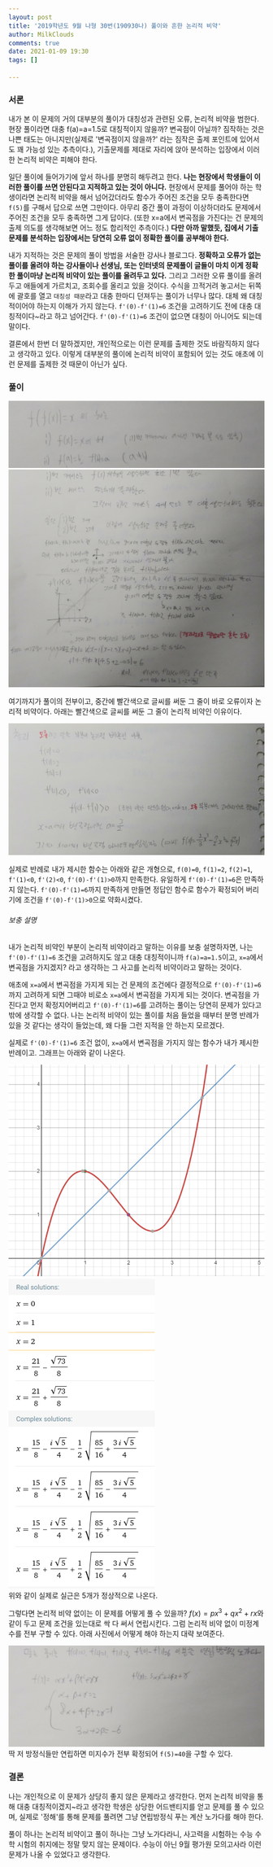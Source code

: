 ```yaml
---
layout: post
title: '2019학년도 9월 나형 30번(190930나) 풀이와 흔한 논리적 비약'
author: MilkClouds
comments: true
date: 2021-01-09 19:30
tags: []

---
```



### 서론  

내가 본 이 문제의 거의 대부분의 풀이가 대칭성과 관련된 오류, 논리적 비약을 범한다. 현장 풀이라면 대충 f(a)=a=1.5로 대칭적이지 않을까? 변곡점이 아닐까? 짐작하는 것은 나쁜 태도는 아니지만(실제로 '변곡점이지 않을까?' 라는 짐작은 출제 포인트에 있어서도 꽤 가능성 있는 추측이다.), 기출문제를 제대로 자리에 앉아 분석하는 입장에서 이러한 논리적 비약은 피해야 한다.   


일단 풀이에 들어가기에 앞서 하나를 분명히 해두려고 한다. **나는 현장에서 학생들이 이러한 풀이를 쓰면 안된다고 지적하고 있는 것이 아니다.** 현장에서 문제를 풀어야 하는 학생이라면 논리적 비약을 해서 넘어갔더라도 함수가 주어진 조건을 모두 충족한다면 `f(5)`를 구해서 답으로 쓰면 그만이다. 아무리 중간 풀이 과정이 이상하더라도 문제에서 주어진 조건을 모두 충족하면 그게 답이다. (또한 x=a에서 변곡점을 가진다는 건 문제의 출제 의도를 생각해보면 어느 정도 합리적인 추측이다.) **다만 아까 말했듯, 집에서 기출문제를 분석하는 입장에서는 당연히 오류 없이 정확한 풀이를 공부해야 한다.**   


내가 지적하는 것은 문제의 풀이 방법을 서술한 강사나 블로그다. **정확하고 오류가 없는 풀이를 올려야 하는 강사들이나 선생님, 또는 인터넷의 문제풀이 글들이 마치 이게 정확한 풀이마냥 논리적 비약이 있는 풀이를 올려두고 있다.** 그리고 그러한 오류 풀이를 올려두고 애들에게 가르치고, 조회수를 올리고 있을 것이다. 수식을 끄적거려 놓고서는 뒤쪽에 괄호를 열고 `대칭성 때문`라고 대충 한마디 던져두는 풀이가 너무나 많다. 대체 왜 대칭적이어야 하는지 이해가 가지 않는다. `f'(0)-f'(1)=6` 조건을 고려하기도 전에 대충 대칭적이다\~라고 하고 넘어간다. `f'(0)-f'(1)=6` 조건이 없으면 대칭이 아니어도 되는데 말이다.     


결론에서 한번 더 말하겠지만, 개인적으로는 이런 문제를 출제한 것도 바람직하지 않다고 생각하고 있다. 이렇게 대부분의 풀이에 논리적 비약이 포함되어 있는 것도 애초에 이런 문제를 출제한 것 때문이 아닌가 싶다.   


### 풀이  


![1](/files/math/190930나형/1.jpg)  
![2](/files/math/190930나형/2.jpg)  


여기까지가 풀이의 전부이고, 중간에 빨간색으로 글씨를 써둔 그 줄이 바로 오류이자 논리적 비약이다. 아래는 빨간색으로 글씨를 써둔 그 줄이 논리적 비약인 이유이다.  

![3](/files/math/190930나형/3.jpg)  

실제로 반례로 내가 제시한 함수는 아래와 같은 개형으로, `f(0)=0`, `f(1)=2`, `f(2)=1`, `f'(1)<0`, `f'(2)<0`, `f'(0)-f'(1)>0`까지 만족한다. 유일하게 `f'(0)-f'(1)=6`은 만족하지 않는다. `f'(0)-f'(1)=6`까지 만족하게 만들면 정답인 함수로 함수가 확정되어 버리기에 조건을 `f'(0)-f'(1)>0`으로 약화시켰다.     


###### 보충 설명  
내가 논리적 비약인 부분이 논리적 비약이라고 말하는 이유를 보충 설명하자면, 나는 `f'(0)-f'(1)=6` 조건을 고려하지도 않고 대충 대칭적이니까 `f(a)=a=1.5`이고, `x=a`에서 변곡점을 가지겠지? 라고 생각하는 그 사고를 논리적 비약이라고 말하는 것이다.  

애초에 `x=a`에서 변곡점을 가지게 되는 건 문제의 조건에다 결정적으로 `f'(0)-f'(1)=6`까지 고려하게 되면 그때야 비로소 `x=a`에서 변곡점을 가지게 되는 것이다. 변곡점을 가진다고 먼저 확정지어버리고 `f'(0)-f'(1)=6`를 고려하는 풀이는 당연히 문제가 있다고밖에 생각할 수 없다. 나는 논리적 비약이 있는 풀이를 처음 들었을 때부터 분명 반례가 있을 것 같다는 생각이 들었는데, 왜 다들 그런 지적을 안 하는지 모르겠다.   

실제로 `f'(0)-f'(1)=6` 조건 없이, `x=a`에서 변곡점을 가지지 않는 함수가 내가 제시한 반례이고. 그래프는 아래와 같이 나온다.  

![4](/files/math/190930나형/4.PNG)  
![5](/files/math/190930나형/5.PNG)  
위와 같이 실제로 실근은 5개가 정상적으로 나온다.   


그렇다면 논리적 비약 없이는 이 문제를 어떻게 풀 수 있을까? $f(x)=px^3+qx^2+rx$와 같이 두고 문제 조건을 있는대로 싹 다 써서 연립시킨다. 그럼 논리적 비약 없이 미정계수를 전부 구할 수 있다. 아래 사진에서 어떻게 해야 하는지 대략 보여준다.  

![6](/files/math/190930나형/6.jpg)  
딱 저 방정식들만 연립하면 미지수가 전부 확정되어 `f(5)=40`을 구할 수 있다.    



### 결론  

나는 개인적으로 이 문제가 상당히 좋지 않은 문제라고 생각한다. 먼저 논리적 비약을 통해 대충 대칭적이겠지\~라고 생각한 학생은 상당한 어드밴티지를 얻고 문제를 풀 수 있으며, 실제로 '정해'를 통해 문제를 풀려면 그냥 연립방정식 푸는 계산 노가다를 해야 한다.  

풀이 하나는 논리적 비약이고 풀이 하나는 그냥 노가다라니, 사고력을 시험하는 수능 수학 시험의 취지에는 정말 맞지 않는 문제이다. 수능이 아닌 9월 평가원 모의고사라 이런 문제가 나올 수 있었다고 생각한다.  



